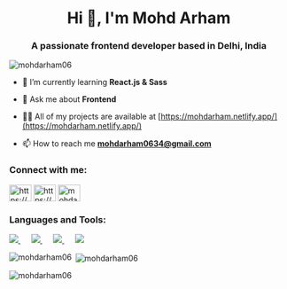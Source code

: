 
<h1 align="center">Hi 👋, I'm Mohd Arham</h1>
<h3 align="center">A passionate frontend developer based in Delhi, India</h3>
<p align="left"> <img src="https://komarev.com/ghpvc/?username=mohdarham06&label=Profile%20views&color=0e75b6&style=flat" alt="mohdarham06" /> </p>

- 🌱 I’m currently learning **React.js & Sass**

- 💬 Ask me about **Frontend**

- 👨‍💻 All of my projects are available at [https://mohdarham.netlify.app/](https://mohdarham.netlify.app/)

- 📫 How to reach me **mohdarham0634@gmail.com**

<h3 align="left">Connect with me:</h3>
<p align="left">
<a href="https://linkedin.com/in/https://www.linkedin.com/in/mohd-arham-8351a0251/" target="blank"><img align="center" src="https://raw.githubusercontent.com/rahuldkjain/github-profile-readme-generator/master/src/images/icons/Social/linked-in-alt.svg" alt="https://www.linkedin.com/in/mohd-arham-8351a0251/" height="30" width="40" /></a>
<a href="https://instagram.com/https://www.instagram.com/mohdarham06" target="blank"><img align="center" src="https://raw.githubusercontent.com/rahuldkjain/github-profile-readme-generator/master/src/images/icons/Social/instagram.svg" alt="https://www.instagram.com/mohdarham06" height="30" width="40" /></a>
<a href="https://twitter.com/mohdarham06" target="blank"><img align="center" src="https://raw.githubusercontent.com/rahuldkjain/github-profile-readme-generator/master/src/images/icons/Social/twitter.svg" alt="mohdarham06" height="30" width="40" /></a>
</p>


<h3 align="left">Languages and Tools:</h3>
<p align="left">
  <a href="https://skillicons.dev">
    <img src="https://skillicons.dev/icons?i=html,css" />
  </a>
  &nbsp;&nbsp;&nbsp;&nbsp;
  <a href="https://skillicons.dev">
    <img src="https://skillicons.dev/icons?i=js,react" />
  </a>
  &nbsp;&nbsp;&nbsp;&nbsp;
  <a href="https://skillicons.dev">
    <img src="https://skillicons.dev/icons?i=bootstrap,tailwind" />
  </a>
  &nbsp;&nbsp;&nbsp;&nbsp;
  <a href="https://skillicons.dev">
    <img src="https://skillicons.dev/icons?i=sass,figma" />
  </a>
</p>




<p><img align="left" src="https://github-readme-stats.vercel.app/api/top-langs?username=mohdarham06&show_icons=true&locale=en&layout=compact" alt="mohdarham06" /></p>

<p>&nbsp;<img align="center" src="https://github-readme-stats.vercel.app/api?username=mohdarham06&show_icons=true&locale=en" alt="mohdarham06" /></p>

<p><img align="center" src="https://github-readme-streak-stats.herokuapp.com/?user=mohdarham06&" alt="mohdarham06" /></p>
